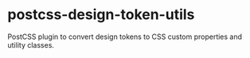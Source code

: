 # postcss-design-token-utils

PostCSS plugin to convert design tokens to CSS custom properties and utility classes.
